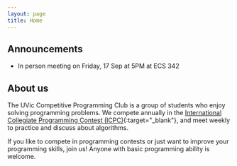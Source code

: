 ```yaml
---
layout: page
title: Home
---
```


## Announcements
- In person meeting on Friday, 17 Sep at 5PM at ECS 342

## About us
The UVic Competitive Programming Club is a group of students who enjoy solving programming problems. We compete annually in the [International Collegiate Programming Contest (ICPC)](https://icpc.global/){:target="_blank"}, and meet weekly to practice and discuss about algorithms.

If you like to compete in programming contests or just want to improve your programming skills, join us! Anyone with basic programming ability is welcome.
